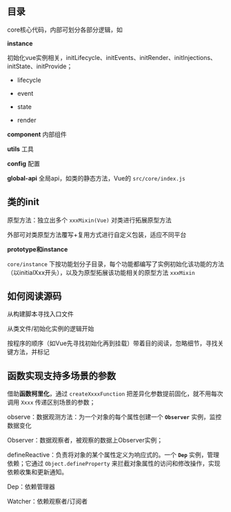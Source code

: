 ## 目录

core核心代码，内部可划分各部分逻辑，如

**instance**

初始化vue实例相关，initLifecycle、initEvents、initRender、initInjections、initState、initProvide；

- lifecycle

- event

- state

- render

**component** 内部组件

**utils** 工具

**config** 配置

**global-api** 全局api，如类的静态方法，Vue的 `src/core/index.js`

## 类的init

原型方法：独立出多个 `xxxMixin(Vue)` 对类进行拓展原型方法

外部可对类原型方法覆写+复用方式进行自定义包装，适应不同平台

**prototype和instance**

`core/instance` 下按功能划分子目录，每个功能都编写了实例初始化该功能的方法（以initialXxx开头），以及为原型拓展该功能相关的原型方法 `xxxMixin`

## 如何阅读源码

从构建脚本寻找入口文件

从类文件/初始化实例的逻辑开始

按程序的顺序（如Vue先寻找初始化再到挂载）带着目的阅读，忽略细节，寻找关键方法，并标记

## 函数实现支持多场景的参数

借助**函数柯里化**，通过 `createXxxxFunction` 把差异化参数提前固化，就不用每次调用 `Xxxx` 传递区别场景的参数；

observe：数据观测方法：为一个对象的每个属性创建一个 **`Observer`** 实例，监控数据变化

Observer：数据观察者，被观察的数据上Observer实例；

defineReactive：负责将对象的某个属性定义为响应式的。一个 **`Dep`** 实例，管理依赖；它通过 `Object.defineProperty` 来拦截对象属性的访问和修改操作，实现依赖收集和更新通知。

Dep：依赖管理器

Watcher：依赖观察者/订阅者

